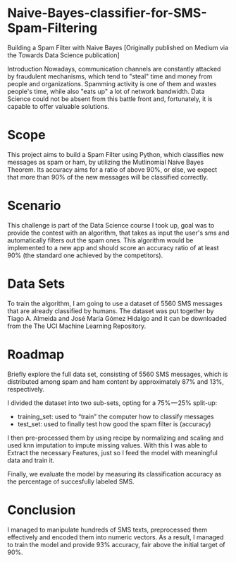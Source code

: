 # Naive-Bayes-classifier-for-SMS-Spam-Filtering

Building a Spam Filter with Naive Bayes
[Originally published on Medium via the Towards Data Science publication]

Introduction
Nowadays, communication channels are constantly attacked by fraudulent mechanisms, which tend to "steal" time and money from people and organizations. Spamming activity is one of them and wastes people's time, while also "eats up" a lot of network bandwidth. Data Science could not be absent from this battle front and, fortunately, it is capable to offer valuable solutions.

# Scope
This project aims to build a Spam Filter using Python, which classifies new messages as spam or ham, by utilizing the Mutlinomial Naive Bayes Theorem. Its accuracy aims for a ratio of above 90%, or else, we expect that more than 90% of the new messages will be classified correctly.

# Scenario
This challenge is part of the Data Science course I took up, goal was to provide the contest with an algorithm, that takes as input the user's sms and automatically filters out the spam ones. This algorithm would be implemented to a new app and should score an accuracy ratio of at least 90% (the standard one achieved by the competitors).

# Data Sets
To train the algorithm, I am going to use a dataset of 5560 SMS messages that are already classified by humans. The dataset was put together by Tiago A. Almeida and José María Gómez Hidalgo and it can be downloaded from the The UCI Machine Learning Repository.

# Roadmap
Briefly explore the full data set, consisting of 5560 SMS messages, which is distributed among spam and ham content by approximately 87% and 13%, respectively.

I divided the dataset into two sub-sets, opting for a 75% — 25% split-up:

- training_set: used to “train” the computer how to classify messages
- test_set: used to finally test how good the spam filter is (accuracy)

I then pre-processed them by using recipe by normalizing and scaling and used knn imputation to impute missing values. With this I was able to Extract the necessary Features, just so I feed the model with meaningful data and train it.

Finally, we evaluate the model by measuring its classification accuracy as the percentage of succesfully labeled SMS.

# Conclusion
I managed to manipulate hundreds of SMS texts, preprocessed them effectively and encoded them into numeric vectors. As a result, I managed to train the model and provide 93% accuracy, fair above the initial target of 90%.


